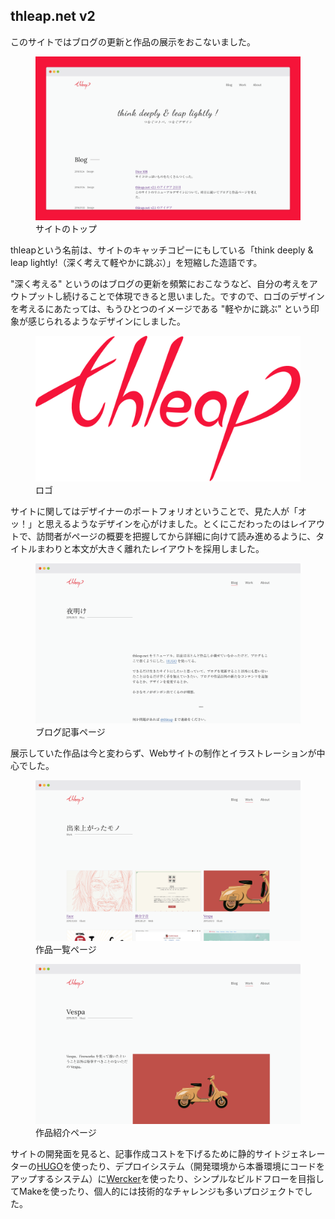 <h2 class="title">thleap.net v2</h2>
<article class="article">
    <p>このサイトではブログの更新と作品の展示をおこないました。</p>
    <figure class="figure">
      <div class="figure__image"><img alt="" class="figure__image__src" src="./2015-05-thleap-net-v2/site.png"></div>
      <figcaption class="figure__caption">サイトのトップ</figcaption>
    </figure>
    <p>thleapという名前は、サイトのキャッチコピーにもしている「think deeply &amp; leap lightly!（深く考えて軽やかに跳ぶ）」を短縮した造語です。</p>
    <p>"深く考える" というのはブログの更新を頻繁におこなうなど、自分の考えをアウトプットし続けることで体現できると思いました。ですので、ロゴのデザインを考えるにあたっては、もうひとつのイメージである "軽やかに跳ぶ" という印象が感じられるようなデザインにしました。</p>
    <figure class="figure">
      <div class="figure__image--skelton"><img alt="" class="figure__image__src" src="./2015-05-thleap-net-v2/logo.png"></div>
      <figcaption class="figure__caption">ロゴ</figcaption>
    </figure>
    <p>サイトに関してはデザイナーのポートフォリオということで、見た人が「オッ！」と思えるようなデザインを心がけました。とくにこだわったのはレイアウトで、訪問者がページの概要を把握してから詳細に向けて読み進めるように、タイトルまわりと本文が大きく離れたレイアウトを採用しました。</p>
    <figure class="figure">
      <div class="figure__image"><img alt="" class="figure__image__src" src="./2015-05-thleap-net-v2/site-blog.png"></div>
      <figcaption class="figure__caption">ブログ記事ページ</figcaption>
    </figure>
    <p>展示していた作品は今と変わらず、Webサイトの制作とイラストレーションが中心でした。</p>
    <figure class="figure">
      <div class="figure__image"><img alt="" class="figure__image__src" src="./2015-05-thleap-net-v2/site-work.png"></div>
      <figcaption class="figure__caption">作品一覧ページ</figcaption>
    </figure>
    <figure class="figure">
      <div class="figure__image"><img alt="" class="figure__image__src" src="./2015-05-thleap-net-v2/site-work-show.png"></div>
      <figcaption class="figure__caption">作品紹介ページ</figcaption>
    </figure>
    <p>サイトの開発面を見ると、記事作成コストを下げるために静的サイトジェネレーターの<a href="https://gohugo.io">HUGO</a>を使ったり、デプロイシステム（開発環境から本番環境にコードをアップするシステム）に<a href="http://www.wercker.com">Wercker</a>を使ったり、シンプルなビルドフローを目指してMakeを使ったり、個人的には技術的なチャレンジも多いプロジェクトでした。</p>
</article>
